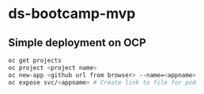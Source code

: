 # ds-bootcamp-mvp
## Simple deployment on OCP
```sh
oc get projects 
oc project <project name>
oc new-app <github url from browser> --name=<appname>
oc expose svc/<appname> # Create link to file for pod
```
